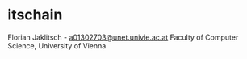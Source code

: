 # itschain
Florian Jaklitsch - a01302703@unet.univie.ac.at
Faculty of Computer Science, University of Vienna
